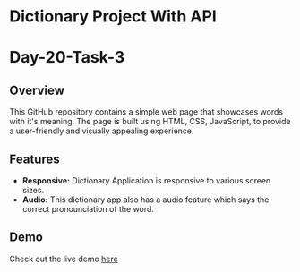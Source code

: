 # Dictionary Project With API

# Day-20-Task-3

## Overview

This GitHub repository contains a simple web page that showcases words with it's meaning. The page is built using HTML, CSS, JavaScript, to provide a user-friendly and visually appealing experience.

## Features

- **Responsive:** Dictionary Application is responsive to various screen sizes.
- **Audio:** This dictionary app also has a audio feature which says the correct pronounciation of the word.

## Demo

Check out the live demo [here](https://dictionary-manu.netlify.app/)
